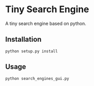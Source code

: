 # Tiny Search Engine
A tiny search engine based on python. 

## Installation
`python setup.py install`

## Usage
`python search_engines_gui.py`